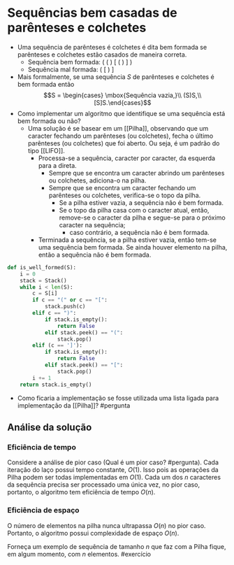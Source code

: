 # Sequências bem casadas de parênteses e colchetes

- Uma sequência de parênteses é colchetes é dita bem formada se parênteses e colchetes estão casados de maneira correta. 
	- Sequência bem formada: ( ( ) [ ( ) ] )
	- Sequência mal formada: ( [ ) ]
- Mais formalmente, se uma sequência $S$ de parênteses e colchetes é bem formada então $$S = \begin{cases} \mbox{Sequência vazia,}\\ (S)S,\\ [S]S.\end{cases}$$
- Como implementar um algoritmo que identifique se uma sequência está bem formada ou não?
	- Uma solução é se basear em um [[Pilha]], observando que um caracter fechando um parênteses (ou colchetes), fecha o último parênteses (ou colchetes) que foi aberto. Ou seja, é um padrão do tipo [[LIFO]]. 
		- Processa-se a sequência, caracter por caracter, da esquerda para a direta.
			- Sempre que se encontra um caracter abrindo um parênteses ou colchetes, adiciona-o na pilha. 
			- Sempre que se encontra um caracter fechando um parênteses ou colchetes, verifica-se o topo da pilha. 
				- Se a pilha estiver vazia, a sequência não é bem formada.
				- Se o topo da pilha casa com o caracter atual, então, remove-se o caracter da pilha e segue-se para o próximo caracter na sequência;
					- caso contrário, a sequência não é bem formada.
		- Terminada a sequência, se a pilha estiver vazia, então tem-se uma sequência bem formada. Se ainda houver elemento na pilha, então a sequência não é bem formada.

```python
def is_well_formed(S):
    i = 0
    stack = Stack()
    while i < len(S):
        c = S[i]
        if c == "(" or c == "[":
            stack.push(c)
        elif c == ")":
            if stack.is_empty():
                return False
            elif stack.peek() == "(":
                stack.pop()
        elif (c == ']'):
            if stack.is_empty():
                return False
            elif stack.peek() == "[":
                stack.pop()
        i += 1
    return stack.is_empty()
```

- Como ficaria a implementação se fosse utilizada uma lista ligada para implementação da [[Pilha]]? #pergunta 

## Análise da solução

### Eficiência de tempo

Considere a análise de pior caso (Qual é um pior caso? #pergunta). Cada iteração do laço possui tempo constante, $O(1)$. Isso pois as operações da Pilha podem ser todas implementadas em $O(1)$. Cada um dos $n$ caracteres da sequência precisa ser processado uma única vez, no pior caso, portanto, o algoritmo tem eficiência de tempo $O(n)$. 

### Eficiência de espaço

O número de elementos na pilha nunca ultrapassa $O(n)$ no pior caso. Portanto, o algoritmo possui complexidade de espaço $O(n)$. 

Forneça um exemplo de sequência de tamanho $n$ que faz com a Pilha fique, em algum momento, com $n$ elementos. #exercício 